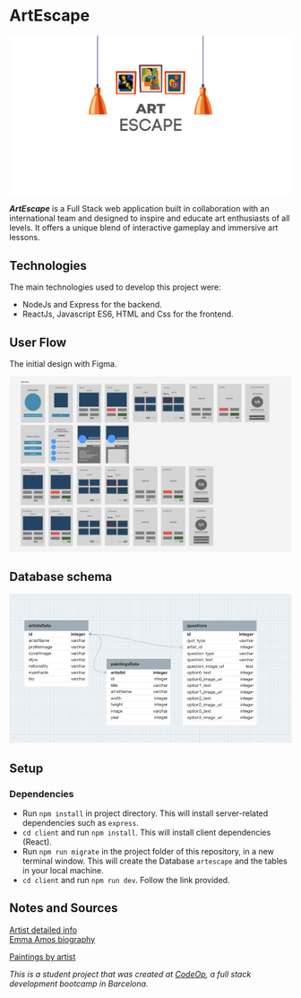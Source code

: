 # ArtEscape

![ArtEscape](./images/Logo_ArtEscape.png)

**_ArtEscape_** is a Full Stack web application built in collaboration with an international team and designed to inspire and educate art enthusiasts of all levels.
It offers a unique blend of interactive gameplay and immersive art lessons.

## Technologies

The main technologies used to develop this project were:

- NodeJs and Express for the backend.
- ReactJs, Javascript ES6, HTML and Css for the frontend.

## User Flow

The initial design with Figma.

![FigmaDesign](./images/Screenshot%202023-06-22%20at%2014.30.06%20copy.png)

## Database schema

![DataBase_Schema](./images/DB%20schema.png)

## Setup

### Dependencies

- Run `npm install` in project directory. This will install server-related dependencies such as `express`.
- `cd client` and run `npm install`. This will install client dependencies (React).
- Run `npm run migrate` in the project folder of this repository, in a new terminal window. This will create the Database `artescape` and the tables in your local machine.
- `cd client` and run `npm run dev`. Follow the link provided.

## Notes and Sources

[Artist detailed info](http://www.wikiart.org/en/{seo_name}?json=2)  
[Emma Amos biography](https://emmaamos.com/about/bio/)

[Paintings by artist](http://www.wikiart.org/en/App/Painting/PaintingsByArtist?artistUrl=fernand-leger&json=2)

_This is a student project that was created at [CodeOp](http://codeop.tech), a full stack development bootcamp in Barcelona._
